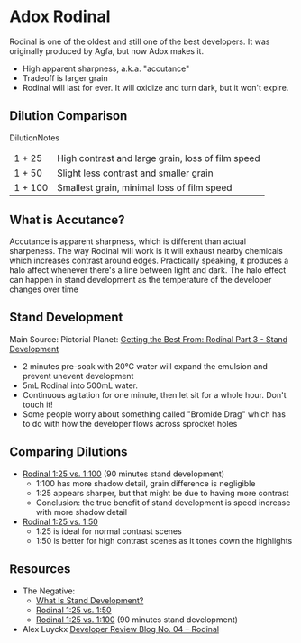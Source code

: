 # Adox Rodinal

Rodinal is one of the oldest and still one of the best developers. It was originally produced by Agfa, but now Adox makes it.

* High apparent sharpness, a.k.a. "accutance"
* Tradeoff is larger grain
* Rodinal will last for ever. It will oxidize and turn dark, but it won't expire.

## Dilution Comparison

<table>
    <thead>
        <tr>Dilution</tr>
        <tr>Notes</tr>
    </thead>
    <tbody>
        <tr>
            <td>1 + 25</td>
            <td>High contrast and large grain, loss of film speed</td>
        </tr>
        <tr>
            <td>1 + 50</td>
            <td>Slight less contrast and smaller grain</td>
        </tr>
        <tr>
            <td>1 + 100</td>
            <td>Smallest grain, minimal loss of film speed</td>
        </tr>
    </tbody>
</table>

## What is Accutance?

Accutance is apparent sharpness, which is different than actual sharpeness. The way Rodinal will work is it will exhaust nearby chemicals which increases contrast around edges. Practically speaking, it produces a halo affect whenever there's a line between light and dark. The halo effect can happen in stand development as the temperature of the developer changes over time




## Stand Development

Main Source: Pictorial Planet: [Getting the Best From: Rodinal Part 3 - Stand Development](https://www.youtube.com/watch?v=2C75ampDTxQ)

* 2 minutes pre-soak with 20&deg;C water will expand the emulsion and prevent unevent development
* 5mL Rodinal into 500mL water.
* Continuous agitation for one minute, then let sit for a whole hour. Don't touch it!
* Some people worry about something called "Bromide Drag" which has to do with how the developer flows across sprocket holes

## Comparing Dilutions

* [Rodinal 1:25 vs. 1:100](https://www.youtube.com/watch?v=XJmjAqjtsew) (90 minutes stand development)
  * 1:100 has more shadow detail, grain difference is negligible
  * 1:25 appears sharper, but that might be due to having more contrast
  * Conclusion: the true benefit of stand development is speed increase with more shadow detail
* [Rodinal 1:25 vs. 1:50](ttps://www.youtube.com/watch?v=2703w7HI_5M)
  * 1:25 is ideal for normal contrast scenes
  * 1:50 is better for high contrast scenes as it tones down the highlights

## Resources

* The Negative:
  * [What Is Stand Development?](https://www.youtube.com/watch?v=u_D7QFXMlu8)
  * [Rodinal 1:25 vs. 1:50](ttps://www.youtube.com/watch?v=2703w7HI_5M)
  * [Rodinal 1:25 vs. 1:100](https://www.youtube.com/watch?v=XJmjAqjtsew) (90 minutes stand development)
* Alex Luyckx [Developer Review Blog No. 04 – Rodinal](http://www.alexluyckx.com/blog/2020/04/27/developer-review-blog-no-04-rodinal/)